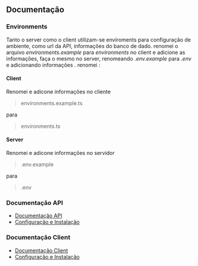 ## Documentação

### Environments
Tanto o server como o client utilizam-se enviroments para configuração de ambiente, como url da API, informações do banco de dado.
renomei o arquivo _environments.example_ para _environments_ no client e adicione as informações, faça o mesmo no server, renomeando ._env.example_ para _.env_ e adicionando informações .
renomei :
#### Client
Renomei e adicone informações no cliente
> environments.example.ts

para

> environments.ts

#### Server
Renomei e adicone informações no servidor
> .env.example

para

> .env

### Documentação API
* [Documentação API](README_API.md)
* [Configuração e Instalação](../server/README.md)
### Documentação Client
* [Documentação Client](README_CLIENT.md)
* [Configuração e Instalação](../client/README.md)
